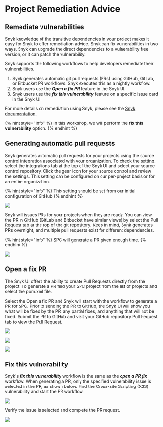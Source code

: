 # Project Remediation Advice

## Remediate vulnerabilities

Snyk knowledge of the transitive dependencies in your project makes it easy for Snyk to offer remediation advice. Snyk can fix vulnerabilities in two ways. Snyk can upgrade the direct dependencies to a vulnerability free version, or it can patch the vulnerability.

Snyk supports the following workflows to help developers remediate their vulnerabilities.

1. Synk generates automatic git pull requests \(PRs\) using GitHub, GitLab, or Bitbucket PR workflows. Snyk executes this as a nightly workflow. 
2. Snyk users use the _**Open a fix PR**_ feature in the Snyk UI.
3. Snyk users use the _**fix this vulnerability**_ feature on a specific issue card in the Snyk UI.

For more details on remediation using Snyk, please see the [Snyk documentation](https://support.snyk.io/hc/en-us/articles/360006113798-Remediate-your-vulnerabilities).

{% hint style="info" %}
In this workshop, we will perform the **fix this vulnerability** option.
{% endhint %}

## Generating automatic pull requests

Snyk generates automatic pull requests for your projects using the source control integration associated with your organization. To check the setting, select the integrations tab at the top of the Snyk UI and select your source control repository. Click the gear icon for your source control and review the settings. This setting can be configured on our per-project basis or for an entire organization.

{% hint style="info" %}
This setting should be set from our initial configuration of GitHub
{% endhint %}

![](https://github.com/snyk/user-docs/tree/0874305e3aea1ea3c57b0398879776ac062b3479/.gitbook/assets/auto_pr_setting.png)

Snyk will issues PRs for your projects when they are ready. You can view the PR in GitHub \(GitLab and Bitbucket have similar views\) by select the Pull Request tab at the top of the git repository. Keep in mind, Synk generates PRs overnight, and multiple pull requests exist for different dependencies.

{% hint style="info" %}
SPC will generate a PR given enough time.
{% endhint %}

![](https://github.com/snyk/user-docs/tree/0874305e3aea1ea3c57b0398879776ac062b3479/.gitbook/assets/github_pull_req_auto.png)

## Open a fix PR

The Snyk UI offers the ability to create Pull Requests directly from the project. To generate a PR find your SPC project from the list of projects and select the pom.xml file.

Select the Open a fix PR and Snyk will start with the workflow to generate a PR for SPC. Prior to sending the PR to GitHub, the Snyk UI will show you what will be fixed by the PR, any partial fixes, and anything that will not be fixed. Submit the PR to GitHub and visit your GitHub repository Pull Request tab to view the Pull Request.

![](https://github.com/snyk/user-docs/tree/0874305e3aea1ea3c57b0398879776ac062b3479/.gitbook/assets/open_pr.png)

![](https://github.com/snyk/user-docs/tree/0874305e3aea1ea3c57b0398879776ac062b3479/.gitbook/assets/open_fix_pr_top_half.png)

![](https://github.com/snyk/user-docs/tree/0874305e3aea1ea3c57b0398879776ac062b3479/.gitbook/assets/open_fix_pr_bottom.png)

## Fix this vulnerability

Snyk's _**fix this vulnerability**_ workflow is the same as the _**open a PR fix**_ workflow. When generating a PR, only the specified vulnerability issue is selected in the PR, as shown below. Find the Cross-site Scripting \(XSS\) vulnerability and start the PR workflow.

![](https://github.com/snyk/user-docs/tree/0874305e3aea1ea3c57b0398879776ac062b3479/.gitbook/assets/screen-shot-2020-08-22-at-12.32.44-pm.png)

Verify the issue is selected and complete the PR request.

![](https://github.com/snyk/user-docs/tree/0874305e3aea1ea3c57b0398879776ac062b3479/.gitbook/assets/screen-shot-2020-08-22-at-12.40.36-pm.png)

